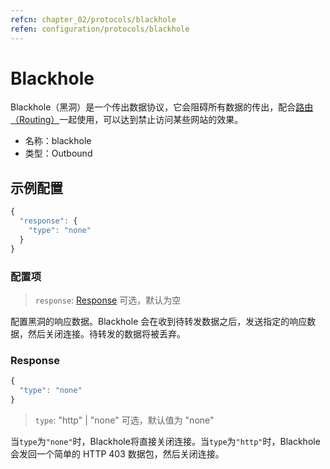 ```yaml
---
refcn: chapter_02/protocols/blackhole
refen: configuration/protocols/blackhole
---
```


# Blackhole

Blackhole（黑洞）是一个传出数据协议，它会阻碍所有数据的传出，配合[路由（Routing）](../03_routing.md)一起使用，可以达到禁止访问某些网站的效果。

* 名称：blackhole
* 类型：Outbound

## 示例配置

```javascript
{
  "response": {
    "type": "none"
  }
}
```

### 配置项

> `response`: [Response](#response)
> 可选，默认为空

配置黑洞的响应数据。Blackhole 会在收到待转发数据之后，发送指定的响应数据，然后关闭连接。待转发的数据将被丢弃。

### Response

```javascript
{
  "type": "none"
}
```

> `type`: "http" | "none"
> 可选，默认值为 "none"

当`type`为`"none"`时，Blackhole将直接关闭连接。当`type`为`"http"`时，Blackhole会发回一个简单的 HTTP 403 数据包，然后关闭连接。
